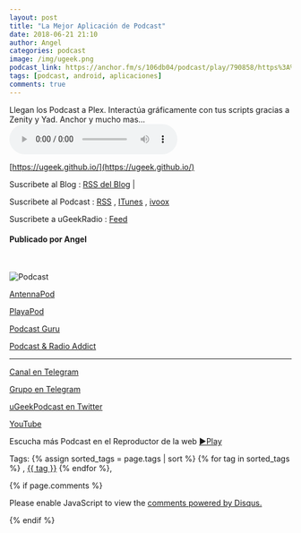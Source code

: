 ```yaml
---
layout: post
title: "La Mejor Aplicación de Podcast"
date: 2018-06-21 21:10
author: Angel
categories: podcast
image: /img/ugeek.png
podcast_link: https://anchor.fm/s/106db04/podcast/play/790858/https%3A%2F%2Fs3-us-west-2.amazonaws.com%2Fanchor-audio-bank%2Fstaging%2F2018-5-21%2FLa-Mejor-Aplicaci-n-de-Podcast-2e63a31720291.m4a
tags: [podcast, android, aplicaciones]
comments: true
---
```

Llegan los Podcast a Plex. Interactúa gráficamente con tus scripts gracias a Zenity y Yad. Anchor y mucho mas...
<audio controls>
  <source src="https://anchor.fm/s/106db04/podcast/play/790858/https%3A%2F%2Fs3-us-west-2.amazonaws.com%2Fanchor-audio-bank%2Fstaging%2F2018-5-21%2FLa-Mejor-Aplicaci-n-de-Podcast-2e63a31720291.m4a">
Your browser does not support the audio element.
</audio>

[https://ugeek.github.io/](https://ugeek.github.io/)

Suscribete al Blog :  [RSS del Blog](http://feeds.feedburner.com/uGeekBlog) |

Suscribete al Podcast :  [RSS](http://feeds.feedburner.com/ugeek) , [ITunes](https://itunes.apple.com/us/podcast/ugeek/id1201421866?mt=2) , [ivoox](https://www.ivoox.com/podcast-ugeek_sq_f1383493_1.html)  

Suscribete a uGeekRadio : [Feed](http://feeds.feedburner.com/uGeekRadio)  

#### Publicado por Angel  

<br>

<!-- ------------------------------------- url del podcast -------------------------------------------  -->


<!-- -------------------------------------Imagen -------------------------------------------  -->

![Podcast](http://telegra.ph/file/432b7ac08bc5c623e1bb8.jpg)



<!-- -------------------------------------Descripción del podcast -------------------------------------------  -->

[AntennaPod](https://play.google.com/store/apps/details?id=de.danoeh.antennapod)  

[PlayaPod](https://play.google.com/store/apps/details?id=com.tmsoft.playapod)   

[Podcast Guru](https://play.google.com/store/apps/details?id=com.reallybadapps.podcastguru)  

[Podcast & Radio Addict](https://play.google.com/store/apps/details?id=com.bambuna.podcastaddict)  





<!-- -------------------------------------Aquí abajo los Comentarios -------------------------------------------  -->



  ---

[Canal en Telegram](https://t.me/uGeek)  

[Grupo en Telegram](https://t.me/uGeekPodcast)  

[uGeekPodcast en Twitter](https://twitter.com/ugeekpodcast)  

[YouTube](https://www.youtube.com/channel/UCVmGqdwOeswJ55IFmsYNlww)  

Escucha más Podcast en el Reproductor de la web [►Play](https://ugeek.github.io/podcasts/)  


Tags: {% assign sorted_tags = page.tags | sort %} {% for tag in sorted_tags %} , <span class="tag"><a href="/tag#{{ tag }}">{{ tag }}</a></span> {% endfor %},


{% if page.comments %}
<div id="disqus_thread"></div>
<script>

/**
*  RECOMMENDED CONFIGURATION VARIABLES: EDIT AND UNCOMMENT THE SECTION BELOW TO INSERT DYNAMIC VALUES FROM YOUR PLATFORM OR CMS.
*  LEARN WHY DEFINING THESE VARIABLES IS IMPORTANT: https://disqus.com/admin/universalcode/#configuration-variables*/
/*
var disqus_config = function () {
this.page.url = PAGE_URL;  // Replace PAGE_URL with your page's canonical URL variable
this.page.identifier = PAGE_IDENTIFIER; // Replace PAGE_IDENTIFIER with your page's unique identifier variable
};
*/
(function() { // DON'T EDIT BELOW THIS LINE
var d = document, s = d.createElement('script');
s.src = 'https://https-angelbcn-github-io-ugeek.disqus.com/embed.js';
s.setAttribute('data-timestamp', +new Date());
(d.head || d.body).appendChild(s);
})();
</script>
<noscript>Please enable JavaScript to view the <a href="https://disqus.com/?ref_noscript">comments powered by Disqus.</a></noscript>

{% endif %}

<script id="dsq-count-scr" src="//https-angelbcn-github-io-ugeek.disqus.com/count.js" async></script>
